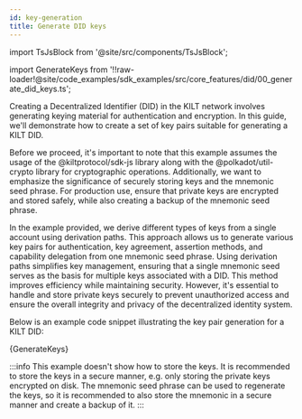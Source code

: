 ```yaml
---
id: key-generation
title: Generate DID keys
---
```


import TsJsBlock from '@site/src/components/TsJsBlock';

import GenerateKeys from '!!raw-loader!@site/code_examples/sdk_examples/src/core_features/did/00_generate_did_keys.ts';

Creating a Decentralized Identifier (DID) in the KILT network involves generating keying material for authentication and encryption.
In this guide, we'll demonstrate how to create a set of key pairs suitable for generating a KILT DID.

Before we proceed, it's important to note that this example assumes the usage of the @kiltprotocol/sdk-js library along with the @polkadot/util-crypto library for cryptographic operations.
Additionally, we want to emphasize the significance of securely storing keys and the mnemonic seed phrase.
For production use, ensure that private keys are encrypted and stored safely, while also creating a backup of the mnemonic seed phrase.

In the example provided, we derive different types of keys from a single account using derivation paths.
This approach allows us to generate various key pairs for authentication, key agreement, assertion methods, and capability delegation from one mnemonic seed phrase.
Using derivation paths simplifies key management, ensuring that a single mnemonic seed serves as the basis for multiple keys associated with a DID.
This method improves efficiency while maintaining security.
However, it's essential to handle and store private keys securely to prevent unauthorized access and ensure the overall integrity and privacy of the decentralized identity system.

Below is an example code snippet illustrating the key pair generation for a KILT DID:

<TsJsBlock>
  {GenerateKeys}
</TsJsBlock>

:::info
This example doesn't show how to store the keys.
It is recommended to store the keys in a secure manner, e.g. only storing the private keys encrypted on disk.
The mnemonic seed phrase can be used to regenerate the keys, so it is recommended to also store the mnemonic in a secure manner and create a backup of it.
:::
